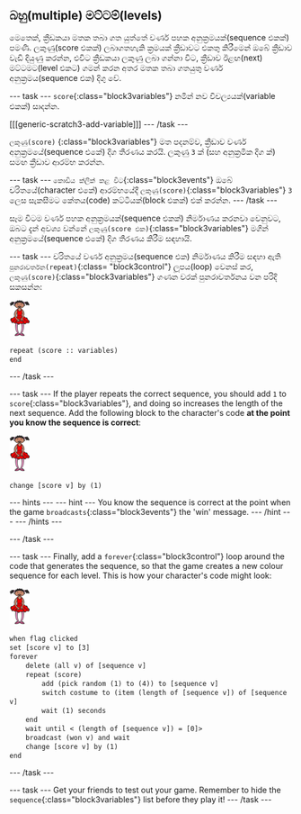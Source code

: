 ## බහු(multiple) මට්ටම්(levels)

මෙතෙක්, ක්‍රීඩකයා මතක තබා ගත යුත්තේ වර්ණ පහක අනුක්‍රමයක්(sequence එකක්) පමණි. ලකුණු(score එකක්) ලබාගතහැකි ක්‍රමයක් ක්‍රීඩාවට එකතු කිරීමෙන් ඔබේ ක්‍රීඩාව වැඩි දියුණු කරන්න, එවිට ක්‍රීඩකයා ලකුණු ලබා ගන්නා විට, ක්‍රීඩාව ඊළඟ(next) මට්ටමට(level එකට) ගමන් කරන අතර මතක තබා ගතයුතු වර්ණ අනුක්‍රමය(sequence එක) දිගු වේ.

\--- task \--- `score`{:class="block3variables"} නමින් නව විචල්‍යයක්(variable එකක්) සාදන්න.

[[[generic-scratch3-add-variable]]] \--- /task \---

`ලකුණු(score)` {:class="block3variables"} මත පදනම්ව, ක්‍රීඩාව වර්ණ අනුක්‍රමයේ(sequence එකේ) දිග තීරණය කරයි. ලකුණු `3` ක් (සහ අනුක්‍රමික දිග ක්) සමඟ ක්‍රීඩාව ආරම්භ කරන්න. 

\--- task \--- `කොඩිය ක්ලික් කළ විට`{:class="block3events"} ඔබේ චරිතයේ(character එකේ) ආරම්භයේදී `ලකුණු(score)`{:class="block3variables"} `3` ලෙස සැකසීමට කේතය(code) කට්ටියක්(block එකක්) එක් කරන්න. \--- /task \---

සෑම විටම වර්ණ පහක අනුක්‍රමයක්(sequence එකක්) නිර්මාණය කරනවා වෙනුවට, ඔබට දැන් අවශ්‍ය වන්නේ `ලකුණු(score එක)`{:class="block3variables"} මගින් අනුක්‍රමයේ(sequence එකේ) දිග තීරණය කිරීම සඳහායි.

\--- task \--- චරිතයේ වර්ණ අනුක්‍රමය(sequence එක) නිර්මාණය කිරීම සඳහා ඇති `පුනරාවර්තන(repeat)`{:class= "block3control"} ලූපය(loop) වෙනස් කර, `ලකුණු(score)`{:class="block3variables"} ගණන වරක් පුනරාවර්තනය වන පරිදි සකසන්න:

![sprite](images/ballerina.png)

```blocks3
repeat (score :: variables) 
end
```

\--- /task \---

\--- task \--- If the player repeats the correct sequence, you should add `1` to `score`{:class="block3variables"}, and doing so increases the length of the next sequence. Add the following block to the character's code **at the point you know the sequence is correct**:

![sprite](images/ballerina.png)

```blocks3
change [score v] by (1)
```

\--- hints \--- \--- hint \--- You know the sequence is correct at the point when the game `broadcasts`{:class="block3events"} the 'win' message. \--- /hint \--- \--- /hints \---

\--- /task \---

\--- task \--- Finally, add a `forever`{:class="block3control"} loop around the code that generates the sequence, so that the game creates a new colour sequence for each level. This is how your character's code might look:

![ballerina](images/ballerina.png)

```blocks3
when flag clicked
set [score v] to [3]
forever
    delete (all v) of [sequence v]
    repeat (score)
        add (pick random (1) to (4)) to [sequence v]
        switch costume to (item (length of [sequence v]) of [sequence v]
        wait (1) seconds
    end
    wait until < (length of [sequence v]) = [0]>
    broadcast (won v) and wait
    change [score v] by (1)
end
```

\--- /task \---

\--- task \--- Get your friends to test out your game. Remember to hide the `sequence`{:class="block3variables"} list before they play it! \--- /task \---